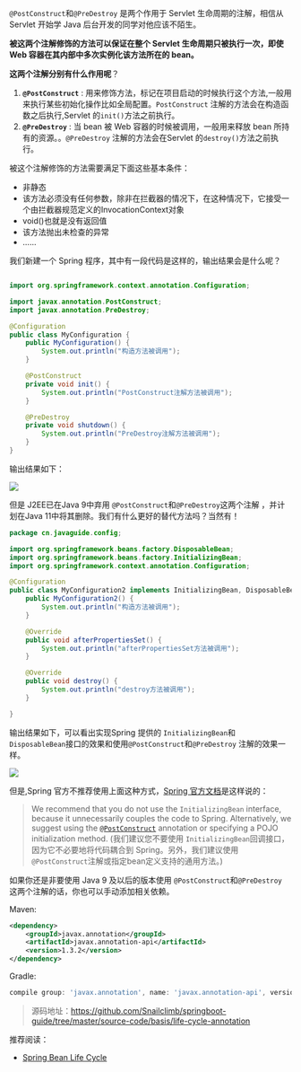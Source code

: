 `@PostConstruct`和`@PreDestroy` 是两个作用于 Servlet 生命周期的注解，相信从 Servlet 开始学 Java 后台开发的同学对他应该不陌生。

**被这两个注解修饰的方法可以保证在整个 Servlet 生命周期只被执行一次，即使 Web 容器在其内部中多次实例化该方法所在的 bean。**

**这两个注解分别有什么作用呢**？

1. **`@PostConstruct`** : 用来修饰方法，标记在项目启动的时候执行这个方法,一般用来执行某些初始化操作比如全局配置。`PostConstruct` 注解的方法会在构造函数之后执行,Servlet 的`init()`方法之前执行。
2. **`@PreDestroy`** :  当 bean 被 Web 容器的时候被调用，一般用来释放 bean 所持有的资源。。`@PreDestroy` 注解的方法会在Servlet 的`destroy()`方法之前执行。

被这个注解修饰的方法需要满足下面这些基本条件：

- 非静态
- 该方法必须没有任何参数，除非在拦截器的情况下，在这种情况下，它接受一个由拦截器规范定义的InvocationContext对象
- void()也就是没有返回值
- 该方法抛出未检查的异常
- ......

我们新建一个 Spring 程序，其中有一段代码是这样的，输出结果会是什么呢？

```java

import org.springframework.context.annotation.Configuration;

import javax.annotation.PostConstruct;
import javax.annotation.PreDestroy;

@Configuration
public class MyConfiguration {
    public MyConfiguration() {
        System.out.println("构造方法被调用");
    }

    @PostConstruct
    private void init() {
        System.out.println("PostConstruct注解方法被调用");
    }

    @PreDestroy
    private void shutdown() {
        System.out.println("PreDestroy注解方法被调用");
    }
}


```

输出结果如下：

![](https://my-blog-to-use.oss-cn-beijing.aliyuncs.com/2019-11/life-cycle-annotation01.jpg)

但是 J2EE已在Java 9中弃用 `@PostConstruct`和`@PreDestroy`这两个注解 ，并计划在Java 11中将其删除。我们有什么更好的替代方法吗？当然有！

```java
package cn.javaguide.config;

import org.springframework.beans.factory.DisposableBean;
import org.springframework.beans.factory.InitializingBean;
import org.springframework.context.annotation.Configuration;

@Configuration
public class MyConfiguration2 implements InitializingBean, DisposableBean {
    public MyConfiguration2() {
        System.out.println("构造方法被调用");
    }

    @Override
    public void afterPropertiesSet() {
        System.out.println("afterPropertiesSet方法被调用");
    }

    @Override
    public void destroy() {
        System.out.println("destroy方法被调用");
    }

}

```

输出结果如下，可以看出实现Spring 提供的  `InitializingBean`和 `DisposableBean`接口的效果和使用`@PostConstruct`和`@PreDestroy` 注解的效果一样。

![](https://my-blog-to-use.oss-cn-beijing.aliyuncs.com/2019-11/life-cycle-annotation02.jpg)

但是,Spring 官方不推荐使用上面这种方式，[Spring 官方文档](https://docs.spring.io/spring/docs/current/spring-framework-reference/core.html#beans-factory-lifecycle)是这样说的：

> We recommend that you do not use the `InitializingBean` interface, because it unnecessarily couples the code to Spring. Alternatively, we suggest using the [`@PostConstruct`](https://docs.spring.io/spring/docs/current/spring-framework-reference/core.html#beans-postconstruct-and-predestroy-annotations) annotation or specifying a POJO initialization method. (我们建议您不要使用 `InitializingBean`回调接口，因为它不必要地将代码耦合到 Spring。另外，我们建议使用`@PostConstruct`注解或指定bean定义支持的通用方法。)

如果你还是非要使用 Java 9 及以后的版本使用 `@PostConstruct`和`@PreDestroy`  这两个注解的话，你也可以手动添加相关依赖。 

Maven:

```xml
<dependency>
    <groupId>javax.annotation</groupId>
    <artifactId>javax.annotation-api</artifactId>
    <version>1.3.2</version>
</dependency>
```

Gradle:

```groovy
compile group: 'javax.annotation', name: 'javax.annotation-api', version: '1.3.2'
```

> 源码地址：https://github.com/Snailclimb/springboot-guide/tree/master/source-code/basis/life-cycle-annotation

推荐阅读：

- [Spring Bean Life Cycle](https://netjs.blogspot.com/2016/03/spring-bean-life-cycle.html)
